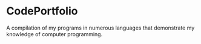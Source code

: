 # CodePortfolio
A compilation of my programs in numerous languages that demonstrate my knowledge of computer programming.  
